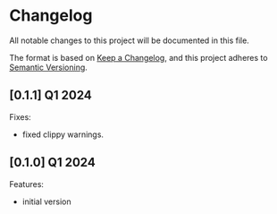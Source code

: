 # Changelog

All notable changes to this project will be documented in this file.

The format is based on [Keep a Changelog](https://keepachangelog.com/en/1.0.0/),
and this project adheres to [Semantic Versioning](https://semver.org/spec/v2.0.0.html).

## [0.1.1] Q1 2024

Fixes:
  - fixed clippy warnings.

## [0.1.0] Q1 2024

Features:
  - initial version

